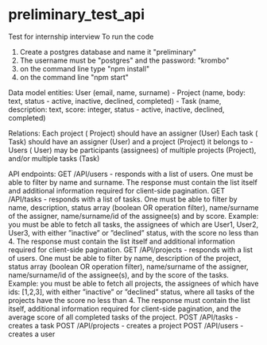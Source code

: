 # preliminary_test_api
Test for internship interview
To run the code 
1. Create a postgres database and name it "preliminary"
2. The username must be "postgres" and the password: "krombo"
3. on the command line type "npm install"
4. on the command line "npm start"

Data model entities:
User (email, name, surname) -
Project (name, body: text, status - active, inactive, declined, completed) - 
Task (name, description: text, score: integer, status - active, inactive, declined, completed)




Relations:
     Each project ( Project) should have an assigner (User)
     Each task ( Task) should have an assigner (User) and a project (Project) it belongs to - Users ( User) may be participants (assignees) of multiple projects  (Project), and/or multiple tasks (Task)
     
     
     
     
API endpoints:
GET /API/users - responds with a list of users. One must be able to filter by name and surname. The response must contain the list itself and additional information required for client-side pagination.
GET /API/tasks - responds with a list of tasks. One must be able to filter by name, description, status array (boolean OR operation filter), name/surname of the assigner, name/surname/id of the assignee(s) and by score. Example: you must be able to fetch all tasks, the assignees of which are User1, User2, User3, with either ”inactive” or ”declined” status, with the score no less than 4. The response must contain the list itself and additional information required for client-side pagination.
GET /API/projects - responds with a list of users. One must be able to filter by name, description of the project, status array (boolean OR operation filter), name/surname of the assigner, name/surname/id of the assignee(s), and by the score of the tasks.
 Example: you must be able to fetch all projects, the assignees of which have ids: [1,2,3], with either ”inactive” or ”declined” status, where all tasks of the projects have the score no less than 4. The response must contain the list itself, additional information required for client-side pagination, and the average score of all completed tasks of the project.
POST /API/tasks - creates a task
POST /API/projects - creates a project
POST /API/users - creates a user


